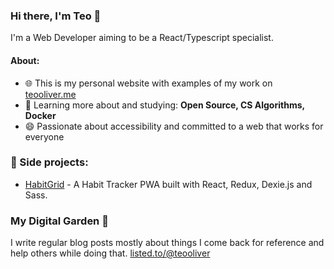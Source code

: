 ### Hi there, I'm Teo 👋
I'm a Web Developer aiming to be a React/Typescript specialist.

#### About:
- 🌐 This is my personal website with examples of my work on <a href="https://teooliver.me/">teooliver.me</a>
- 🌱 Learning more about and studying: **Open Source, CS Algorithms, Docker**
- 😄 Passionate about accessibility and committed to a web that works for everyone

### 🚀 Side projects:
- [HabitGrid](https://habitgrid.xyz) - A Habit Tracker PWA built with React, Redux, Dexie.js and Sass.  

### My Digital Garden 🌱
I write regular blog posts mostly about things I come back for reference and help others while doing that.
<a href="https://listed.to/@teooliver">listed.to/@teooliver</a>

<!--
**teooliver/teooliver** is a ✨ _special_ ✨ repository because its `README.md` (this file) appears on your GitHub profile.

Here are some ideas to get you started:

- 🔭 I’m currently working on ...
- 🌱 I’m currently learning ...
- 👯 I’m looking to collaborate on ...
- 🤔 I’m looking for help with ...
- 💬 Ask me about ...
- 📫 How to reach me: ...
- 😄 Pronouns: ...
- ⚡ Fun fact: ...
-->
